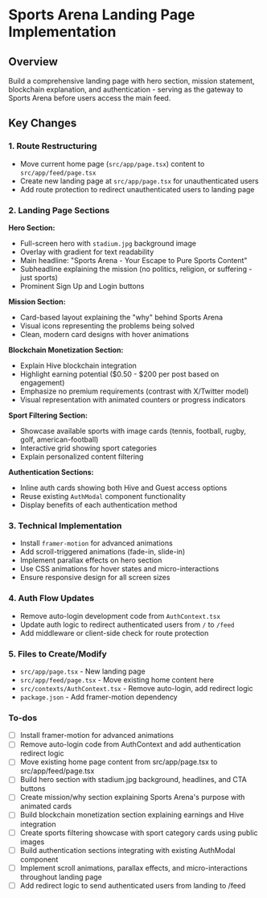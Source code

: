 <!-- af93a457-3db5-4b80-b258-c67ae87f4fcd e4a649fc-9f66-4c97-9802-698f9012941c -->
# Sports Arena Landing Page Implementation

## Overview

Build a comprehensive landing page with hero section, mission statement, blockchain explanation, and authentication - serving as the gateway to Sports Arena before users access the main feed.

## Key Changes

### 1. Route Restructuring

- Move current home page (`src/app/page.tsx`) content to `src/app/feed/page.tsx`
- Create new landing page at `src/app/page.tsx` for unauthenticated users
- Add route protection to redirect unauthenticated users to landing page

### 2. Landing Page Sections

**Hero Section:**

- Full-screen hero with `stadium.jpg` background image
- Overlay with gradient for text readability
- Main headline: "Sports Arena - Your Escape to Pure Sports Content"
- Subheadline explaining the mission (no politics, religion, or suffering - just sports)
- Prominent Sign Up and Login buttons

**Mission Section:**

- Card-based layout explaining the "why" behind Sports Arena
- Visual icons representing the problems being solved
- Clean, modern card designs with hover animations

**Blockchain Monetization Section:**

- Explain Hive blockchain integration
- Highlight earning potential ($0.50 - $200 per post based on engagement)
- Emphasize no premium requirements (contrast with X/Twitter model)
- Visual representation with animated counters or progress indicators

**Sport Filtering Section:**

- Showcase available sports with image cards (tennis, football, rugby, golf, american-football)
- Interactive grid showing sport categories
- Explain personalized content filtering

**Authentication Sections:**

- Inline auth cards showing both Hive and Guest access options
- Reuse existing `AuthModal` component functionality
- Display benefits of each authentication method

### 3. Technical Implementation

- Install `framer-motion` for advanced animations
- Add scroll-triggered animations (fade-in, slide-in)
- Implement parallax effects on hero section
- Use CSS animations for hover states and micro-interactions
- Ensure responsive design for all screen sizes

### 4. Auth Flow Updates

- Remove auto-login development code from `AuthContext.tsx`
- Update auth logic to redirect authenticated users from `/` to `/feed`
- Add middleware or client-side check for route protection

### 5. Files to Create/Modify

- `src/app/page.tsx` - New landing page
- `src/app/feed/page.tsx` - Move existing home content here
- `src/contexts/AuthContext.tsx` - Remove auto-login, add redirect logic
- `package.json` - Add framer-motion dependency

### To-dos

- [ ] Install framer-motion for advanced animations
- [ ] Remove auto-login code from AuthContext and add authentication redirect logic
- [ ] Move existing home page content from src/app/page.tsx to src/app/feed/page.tsx
- [ ] Build hero section with stadium.jpg background, headlines, and CTA buttons
- [ ] Create mission/why section explaining Sports Arena's purpose with animated cards
- [ ] Build blockchain monetization section explaining earnings and Hive integration
- [ ] Create sports filtering showcase with sport category cards using public images
- [ ] Build authentication sections integrating with existing AuthModal component
- [ ] Implement scroll animations, parallax effects, and micro-interactions throughout landing page
- [ ] Add redirect logic to send authenticated users from landing to /feed